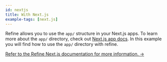 ```yaml
---
id: nextjs
title: With Next.js
example-tags: [next.js]
---
```


Refine allows you to use the `app/` structure in your Next.js apps. To learn more about the `app/` directory, check out [Next.js app docs](https://nextjs.org/docs/app). In this example you will find how to use the `app/` directory with refine.

[Refer to the Refine Next.js documentation for more information. →](/docs/packages/list-of-packages)

<CodeSandboxExample path="with-nextjs" />
